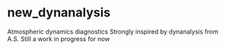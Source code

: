 # new_dynanalysis

Atmospheric dynamics diagnostics
Strongly inspired by dynanalysis from A.S.
Still a work in progress for now
